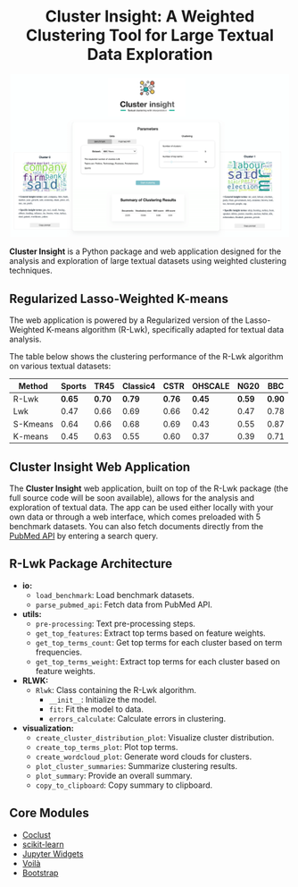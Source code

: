 <div align="center">
  <h1>Cluster Insight: A Weighted Clustering Tool for Large Textual Data Exploration</h1>
</div>

<p align="center">
  <img src="static/CI_web_interface.png" alt="Cluster Insight Web Interface" width="500">
</p>

**Cluster Insight** is a Python package and web application designed for the analysis and exploration of large textual datasets using weighted clustering techniques.

## Regularized Lasso-Weighted K-means

The web application is powered by a Regularized version of the Lasso-Weighted K-means algorithm (R-Lwk), specifically adapted for textual data analysis.

The table below shows the clustering performance of the R-Lwk algorithm on various textual datasets:

| Method   | Sports   | TR45     | Classic4 | CSTR     | OHSCALE  | NG20     | BBC      |
| -------- | -------- | -------- | -------- | -------- | -------- | -------- | -------- |
| R-Lwk    | **0.65** | **0.70** | **0.79** | **0.76** | **0.45** | **0.59** | **0.90** |
| Lwk      | 0.47     | 0.66     | 0.69     | 0.66     | 0.42     | 0.47     | 0.78     |
| S-Kmeans | 0.64     | 0.66     | 0.68     | 0.69     | 0.43     | 0.55     | 0.87     |
| K-means  | 0.45     | 0.63     | 0.55     | 0.60     | 0.37     | 0.39     | 0.71     |

## Cluster Insight Web Application

The **Cluster Insight** web application, built on top of the R-Lwk package (the full source code will be soon available), allows for the analysis and exploration of textual data. The app can be used either locally with your own data or through a web interface, which comes preloaded with 5 benchmark datasets. You can also fetch documents directly from the [PubMed API](https://www.ncbi.nlm.nih.gov/home/develop/api/) by entering a search query.

## R-Lwk Package Architecture

- **io:**
  - `load_benchmark`: Load benchmark datasets.
  - `parse_pubmed_api`: Fetch data from PubMed API.
- **utils:**
  - `pre-processing`: Text pre-processing steps.
  - `get_top_features`: Extract top terms based on feature weights.
  - `get_top_terms_count`: Get top terms for each cluster based on term frequencies.
  - `get_top_terms_weight`: Extract top terms for each cluster based on feature weights.
- **RLWK:**
  - `Rlwk`: Class containing the R-Lwk algorithm.
    - `__init__`: Initialize the model.
    - `fit`: Fit the model to data.
    - `errors_calculate`: Calculate errors in clustering.
- **visualization:**
  - `create_cluster_distribution_plot`: Visualize cluster distribution.
  - `create_top_terms_plot`: Plot top terms.
  - `create_wordcloud_plot`: Generate word clouds for clusters.
  - `plot_cluster_summaries`: Summarize clustering results.
  - `plot_summary`: Provide an overall summary.
  - `copy_to_clipboard`: Copy summary to clipboard.

## Core Modules

- [Coclust](https://coclust.readthedocs.io/en/v0.2.1/)
- [scikit-learn](https://scikit-learn.org/stable/install.html)
- [Jupyter Widgets](https://ipywidgets.readthedocs.io/en/stable/)
- [Voilà](https://voila.readthedocs.io/en/stable/)
- [Bootstrap](https://getbootstrap.com/)
